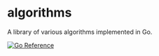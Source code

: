 # algorithms

A library of various algorithms implemented in Go.

[![Go Reference](https://pkg.go.dev/badge/github.com/denpeshkov/algorithms.svg)](https://pkg.go.dev/github.com/denpeshkov/algorithms)